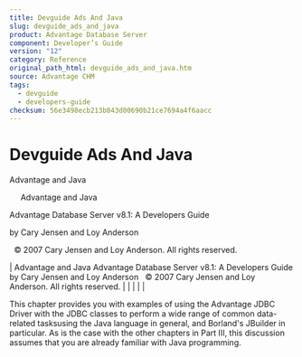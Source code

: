 ```yaml
---
title: Devguide Ads And Java
slug: devguide_ads_and_java
product: Advantage Database Server
component: Developer’s Guide
version: "12"
category: Reference
original_path_html: devguide_ads_and_java.htm
source: Advantage CHM
tags:
  - devguide
  - developers-guide
checksum: 56e3498ecb213b843d00690b21ce7694a4f6aacc
---
```


# Devguide Ads And Java

Advantage and Java

     Advantage and Java

Advantage Database Server v8.1: A Developers Guide

by Cary Jensen and Loy Anderson

  © 2007 Cary Jensen and Loy Anderson. All rights reserved.

| Advantage and Java  Advantage Database Server v8.1: A Developers Guide  by Cary Jensen and Loy Anderson    © 2007 Cary Jensen and Loy Anderson. All rights reserved. |  |  |  |  |

This chapter provides you with examples of using the Advantage JDBC Driver with the JDBC classes to perform a wide range of common data-related tasksusing the Java language in general, and Borland's JBuilder in particular. As is the case with the other chapters in Part III, this discussion assumes that you are already familiar with Java programming.
